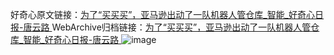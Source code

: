好奇心原文链接：[为了“买买买”，亚马逊出动了一队机器人管仓库_智能_好奇心日报-唐云路 ](https://www.qdaily.com/articles/3722.html)
WebArchive归档链接：[为了“买买买”，亚马逊出动了一队机器人管仓库_智能_好奇心日报-唐云路 ](http://web.archive.org/web/20190623152827/https://www.qdaily.com/articles/3722.html)
![image](http://ww3.sinaimg.cn/large/007d5XDpgy1g3vd45c8v7j30u02z6hdt)